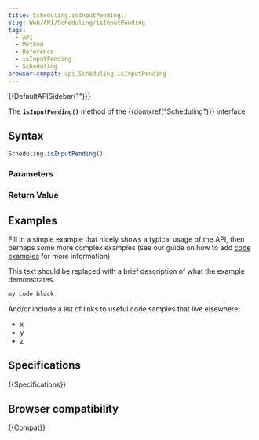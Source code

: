 ```yaml
---
title: Scheduling.isInputPending()
slug: Web/API/Scheduling/isInputPending
tags:
  - API
  - Method
  - Reference
  - isInputPending
  - Scheduling
browser-compat: api.Scheduling.isInputPending
---
```

{{DefaultAPISidebar("")}}

The **`isInputPending()`** method of the {{domxref("Scheduling")}} interface 

## Syntax

```js
Scheduling.isInputPending()
```

### Parameters



### Return Value



## Examples

Fill in a simple example that nicely shows a typical usage of the API, then perhaps some more complex examples (see our guide on how to add [code examples](/en-US/docs/MDN/Contribute/Structures/Code_examples) for more information).

This text should be replaced with a brief description of what the example demonstrates.

```js
my code block
```

And/or include a list of links to useful code samples that live elsewhere:

*   x
*   y
*   z

## Specifications

{{Specifications}}

## Browser compatibility

{{Compat}}

